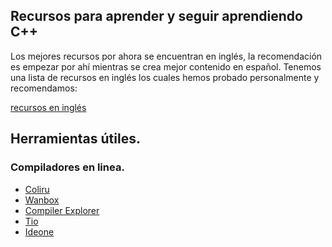 ## Recursos para aprender y seguir aprendiendo C++

Los mejores recursos por ahora se encuentran en inglés, la recomendación es empezar por ahí mientras se crea mejor contenido en español.
Tenemos una lista de recursos en inglés los cuales hemos probado personalmente y recomendamos:

[recursos en inglés](English.md)

## Herramientas útiles.
### Compiladores en linea.
- [Coliru](https://coliru.stacked-crooked.com/)
- [Wanbox](https://wandbox.org/)
- [Compiler Explorer](https://godbolt.org/)
- [Tio](https://tio.run/)
- [Ideone](https://ideone.com/)

